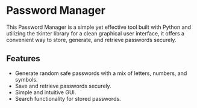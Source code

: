 
# Password Manager

This Password Manager is a simple yet effective tool built with Python and utilizing the tkinter library for a clean graphical user interface, it offers a convenient way to store, generate, and retrieve passwords securely. 

## Features

- Generate random safe passwords with a mix of letters, numbers, and symbols.
- Save and retrieve passwords securely.
- Simple and intuitive GUI.
- Search functionality for stored passwords.



